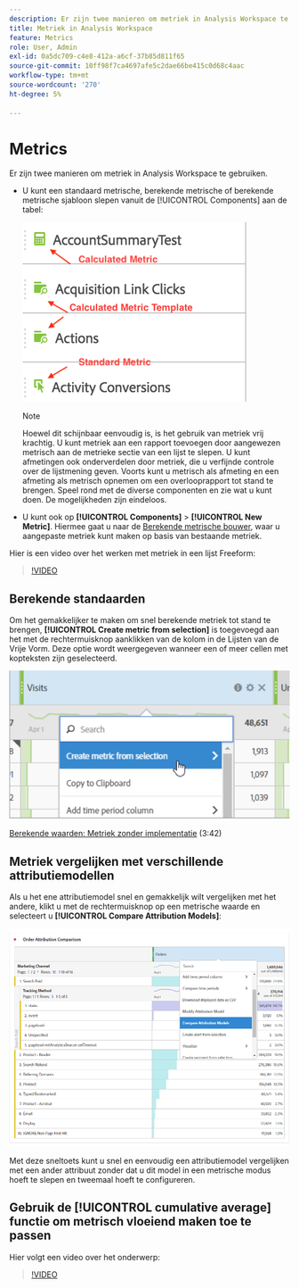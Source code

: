 ```yaml
---
description: Er zijn twee manieren om metriek in Analysis Workspace te gebruiken.
title: Metriek in Analysis Workspace
feature: Metrics
role: User, Admin
exl-id: 0a5dc709-c4e8-412a-a6cf-37b85d811f65
source-git-commit: 10ff98f7ca4697afe5c2dae66be415c0d68c4aac
workflow-type: tm+mt
source-wordcount: '270'
ht-degree: 5%

---
```


# Metrics

Er zijn twee manieren om metriek in Analysis Workspace te gebruiken.

* U kunt een standaard metrische, berekende metrische of berekende metrische sjabloon slepen vanuit de [!UICONTROL Components] aan de tabel:

   ![](assets/metrics_icons.png)

   >[!NOTE]
   >
   >Hoewel dit schijnbaar eenvoudig is, is het gebruik van metriek vrij krachtig. U kunt metriek aan een rapport toevoegen door aangewezen metrisch aan de metrieke sectie van een lijst te slepen. U kunt afmetingen ook onderverdelen door metriek, die u verfijnde controle over de lijstmening geven. Voorts kunt u metrisch als afmeting en een afmeting als metrisch opnemen om een overlooprapport tot stand te brengen. Speel rond met de diverse componenten en zie wat u kunt doen. De mogelijkheden zijn eindeloos.

* U kunt ook op **[!UICONTROL Components]** > **[!UICONTROL New Metric]**. Hiermee gaat u naar de [Berekende metrische bouwer](/help/components/c-calcmetrics/cm-overview.md), waar u aangepaste metriek kunt maken op basis van bestaande metriek.

Hier is een video over het werken met metriek in een lijst Freeform:

>[!VIDEO](https://video.tv.adobe.com/v/40817/?quality=12)

## Berekende standaarden

Om het gemakkelijker te maken om snel berekende metriek tot stand te brengen, **[!UICONTROL Create metric from selection]** is toegevoegd aan het met de rechtermuisknop aanklikken van de kolom in de Lijsten van de Vrije Vorm. Deze optie wordt weergegeven wanneer een of meer cellen met kopteksten zijn geselecteerd.

![](assets/calc_metrics.png)

[Berekende waarden: Metriek zonder implementatie](https://experienceleague.adobe.com/docs/analytics-learn/tutorials/components/calculated-metrics/calculated-metrics-implementationless-metrics.html) (3:42)

## Metriek vergelijken met verschillende attributiemodellen

Als u het ene attributiemodel snel en gemakkelijk wilt vergelijken met het andere, klikt u met de rechtermuisknop op een metrische waarde en selecteert u **[!UICONTROL Compare Attribution Models]**:

![Kenmerk vergelijken](assets/compare-attribution.png)

Met deze sneltoets kunt u snel en eenvoudig een attributiemodel vergelijken met een ander attribuut zonder dat u dit model in een metrische modus hoeft te slepen en tweemaal hoeft te configureren.

## Gebruik de [!UICONTROL cumulative average] functie om metrisch vloeiend maken toe te passen

Hier volgt een video over het onderwerp:

>[!VIDEO](https://video.tv.adobe.com/v/27068/?quality=12)
